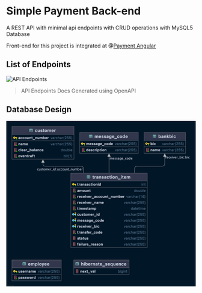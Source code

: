 # Simple Payment Back-end

A REST API with minimal api endpoints with CRUD operations with MySQL5 Database

Front-end for this project is integrated at @[Payment Angular](https://github.com/keshavlingala/payment-angular)

## List of Endpoints

![API Endpoints](images/api-endpoints.gif)

> API Endpoints Docs Generated using OpenAPI


## Database Design

![Database Design](images/DB-Design.png)

